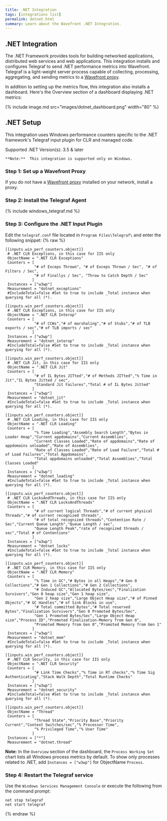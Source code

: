 ```yaml
---
title: .NET Integration
tags: [integrations list]
permalink: dotnet.html
summary: Learn about the Wavefront .NET Integration.
---
```

## .NET Integration

The .NET Framework provides tools for building networked applications, distributed web services and web applications.
This integration installs and configures Telegraf to send .NET performance metrics into Wavefront. Telegraf is a light-weight server process capable of collecting, processing, aggregating, and sending metrics to a [Wavefront proxy](https://docs.wavefront.com/proxies.html).

In addition to setting up the metrics flow, this integration also installs a dashboard. Here's the Overview section of a dashboard displaying .NET metrics:

{% include image.md src="images/dotnet_dashboard.png" width="80" %}

## .NET Setup

This integration uses Windows performance counters specific to the .NET framework's Telegraf input plugin for CLR and managed code.



Supported .NET Version(s): 3.5 & later

    **Note:**  This integration is supported only on Windows.

### Step 1: Set up a Wavefront Proxy

If you do not have a [Wavefront proxy](https://docs.wavefront.com/proxies.html) installed on your network, install a proxy.

### Step 2: Install the Telegraf Agent

{% include windows_telegraf.md %}

### Step 3: Configure the .NET Input Plugin

Edit the `telegraf.conf` file located in `Program Files\Telegraf\` and enter the following snippet:
{% raw %}
   ```
  [[inputs.win_perf_counters.object]]
    # .NET CLR Exceptions, in this case for IIS only
    ObjectName = ".NET CLR Exceptions"
    Counters = [
                "# of Exceps Thrown", "# of Exceps Thrown / Sec", "# of Filters / Sec",
                "# of Finallys / Sec", "Throw to Catch Depth / Sec"
               ]
    Instances = ["w3wp"]
    Measurement = "dotnet_exceptions"
    #IncludeTotal=false #Set to true to include _Total instance when querying for all (*).

  [[inputs.win_perf_counters.object]]
    # .NET CLR Exceptions, in this case for IIS only
    ObjectName = ".NET CLR Interop"
    Counters = [
                "# of CCWs","# of marshaling","# of Stubs","# of TLB exports / sec","# of TLB imports / sec"
               ]
    Instances = ["w3wp"]
    Measurement = "dotnet_interop"
    #IncludeTotal=false #Set to true to include _Total instance when querying for all (*).
	
  [[inputs.win_perf_counters.object]]
    # .NET CLR Jit, in this case for IIS only
    ObjectName = ".NET CLR Jit"
    Counters = [
                "# of IL Bytes JITted","# of Methods JITted","% Time in Jit","IL Bytes Jitted / sec",
                "Standard Jit Failures","Total # of IL Bytes Jitted"
               ]
    Instances = ["w3wp"]
    Measurement = "dotnet_jit"
    #IncludeTotal=false #Set to true to include _Total instance when querying for all (*).

  [[inputs.win_perf_counters.object]]
    # .NET CLR Loading, in this case for IIS only
    ObjectName = ".NET CLR Loading"
    Counters = [
                "% Time Loading","Assembly Search Length","Bytes in Loader Heap","Current appdomains","Current Assemblies",
                "Current Classes Loaded","Rate of appdomains","Rate of appdomains unloaded","Rate of Assemblies",
                "Rate of Classes Loaded","Rate of Load Failure","Total # of Load Failures","Total Appdomains",
                "Total appdomains unloaded","Total Assemblies","Total Classes Loaded"
               ]
    Instances = ["w3wp"]
    Measurement = "dotnet_loading"
    #IncludeTotal=false #Set to true to include _Total instance when querying for all (*).

  [[inputs.win_perf_counters.object]]
    # .NET CLR LocksAndThreads, in this case for IIS only
    ObjectName = ".NET CLR LocksAndThreads"
    Counters = [
                "# of current logical Threads","# of current physical Threads","# of current recognized threads",
                "# of total recognized threads","Contention Rate / Sec","Current Queue Length","Queue Length / sec",
                "Queue Length Peak","rate of recognized threads / sec","Total # of Contentions"
               ]
    Instances = ["w3wp"]
    Measurement = "dotnet_locks"
    #IncludeTotal=false #Set to true to include _Total instance when querying for all (*).

  [[inputs.win_perf_counters.object]]
    # .NET CLR Memory, in this case for IIS only
    ObjectName = ".NET CLR Memory"
    Counters = [
                "% Time in GC","# Bytes in all Heaps","# Gen 0 Collections","# Gen 1 Collections","# Gen 2 Collections",
                "# Induced GC","Allocated Bytes/sec","Finalization Survivors","Gen 0 heap size","Gen 1 heap size",
                "Gen 2 heap size","Large Object Heap size","# of Pinned Objects","# GC Handles","# of Sink Blocks in use",
                "# Total committed Bytes","# Total reserved Bytes","Finalization Survivors","Gen 0 Promoted Bytes/Sec",
                "Gen 1 Promoted Bytes/Sec","Large Object Heap size","Process ID","Promoted Finalization-Memory from Gen 0",
                "Promoted Memory from Gen 0","Promoted Memory from Gen 1"
               ]
    Instances = ["w3wp"]
    Measurement = "dotnet_mem"
    #IncludeTotal=false #Set to true to include _Total instance when querying for all (*).

  [[inputs.win_perf_counters.object]]
    # .NET CLR Security, in this case for IIS only
    ObjectName = ".NET CLR Security"
    Counters = [
                "# Link Time Checks","% Time in RT checks","% Time Sig Authenticating","Stack Walk Depth","Total Runtime Checks"
               ]
    Instances = ["w3wp"]
    Measurement = "dotnet_security"
    #IncludeTotal=false #Set to true to include _Total instance when querying for all (*).
	
  [[inputs.win_perf_counters.object]]
    ObjectName = "Thread"
    Counters = [
                "Thread State","Priority Base","Priority Current","Context Switches/sec","% Processor Time",
                "% Privileged Time","% User Time"
               ]
    Instances = ["*"]
    Measurement = "dotnet.thread"
   ```
**Note:** In the `Overview` section of the dashboard, the `Process Working Set` chart lists all Windows process metrics by default. To show only processes related to .NET, add `Instances = ["w3wp"]` for ObjectName `Process`. 


### Step 4: Restart the Telegraf service

Use the `Windows Services Management Console` or execute the following from the command prompt:

   ```
   net stop telegraf
   net start telegraf
   ```
{% endraw %}

